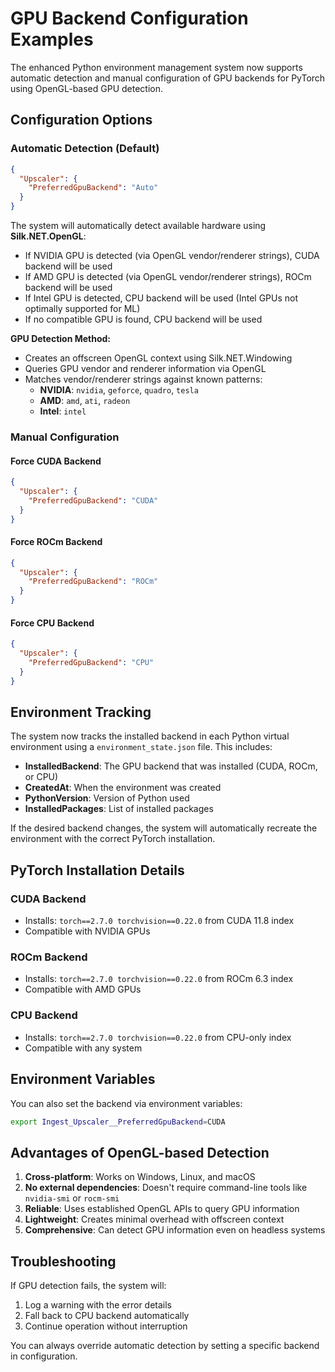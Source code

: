 # GPU Backend Configuration Examples

The enhanced Python environment management system now supports automatic detection and manual configuration of GPU backends for PyTorch using OpenGL-based GPU detection.

## Configuration Options

### Automatic Detection (Default)
```json
{
  "Upscaler": {
    "PreferredGpuBackend": "Auto"
  }
}
```

The system will automatically detect available hardware using **Silk.NET.OpenGL**:
- If NVIDIA GPU is detected (via OpenGL vendor/renderer strings), CUDA backend will be used
- If AMD GPU is detected (via OpenGL vendor/renderer strings), ROCm backend will be used  
- If Intel GPU is detected, CPU backend will be used (Intel GPUs not optimally supported for ML)
- If no compatible GPU is found, CPU backend will be used

**GPU Detection Method:**
- Creates an offscreen OpenGL context using Silk.NET.Windowing
- Queries GPU vendor and renderer information via OpenGL
- Matches vendor/renderer strings against known patterns:
  - **NVIDIA**: `nvidia`, `geforce`, `quadro`, `tesla`
  - **AMD**: `amd`, `ati`, `radeon` 
  - **Intel**: `intel`

### Manual Configuration

#### Force CUDA Backend
```json
{
  "Upscaler": {
    "PreferredGpuBackend": "CUDA"
  }
}
```

#### Force ROCm Backend
```json
{
  "Upscaler": {
    "PreferredGpuBackend": "ROCm"
  }
}
```

#### Force CPU Backend
```json
{
  "Upscaler": {
    "PreferredGpuBackend": "CPU"
  }
}
```

## Environment Tracking

The system now tracks the installed backend in each Python virtual environment using a `environment_state.json` file. This includes:

- **InstalledBackend**: The GPU backend that was installed (CUDA, ROCm, or CPU)
- **CreatedAt**: When the environment was created
- **PythonVersion**: Version of Python used
- **InstalledPackages**: List of installed packages

If the desired backend changes, the system will automatically recreate the environment with the correct PyTorch installation.

## PyTorch Installation Details

### CUDA Backend
- Installs: `torch==2.7.0 torchvision==0.22.0` from CUDA 11.8 index
- Compatible with NVIDIA GPUs

### ROCm Backend  
- Installs: `torch==2.7.0 torchvision==0.22.0` from ROCm 6.3 index
- Compatible with AMD GPUs

### CPU Backend
- Installs: `torch==2.7.0 torchvision==0.22.0` from CPU-only index
- Compatible with any system

## Environment Variables

You can also set the backend via environment variables:
```bash
export Ingest_Upscaler__PreferredGpuBackend=CUDA
```

## Advantages of OpenGL-based Detection

1. **Cross-platform**: Works on Windows, Linux, and macOS
2. **No external dependencies**: Doesn't require command-line tools like `nvidia-smi` or `rocm-smi`
3. **Reliable**: Uses established OpenGL APIs to query GPU information
4. **Lightweight**: Creates minimal overhead with offscreen context
5. **Comprehensive**: Can detect GPU information even on headless systems

## Troubleshooting

If GPU detection fails, the system will:
1. Log a warning with the error details
2. Fall back to CPU backend automatically
3. Continue operation without interruption

You can always override automatic detection by setting a specific backend in configuration.
